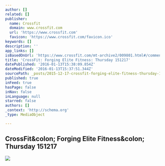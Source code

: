 ```yaml
---
author: []
related: []
publisher:
  name: Crossfit
  domain: www.crossfit.com
  url: 'https://www.crossfit.com'
  favicon: 'https://www.crossfit.com/favicon.ico'
keywords: []
description: ''
app_links: []
isBasedOnUrl: 'https://www.crossfit.com/mt-archive2/009801.html#/comments'
title: 'CrossFit: Forging Elite Fitness: Thursday 151217'
datePublished: '2016-01-13T15:38:09.854Z'
dateModified: '2016-01-13T15:37:51.344Z'
sourcePath: _posts/2015-12-17-crossfit-forging-elite-fitness-thursday-151217.md
published: true
inFeed: true
hasPage: false
inNav: false
inLanguage: null
starred: false
authors: []
_context: 'http://schema.org'
_type: MediaObject

---
```

<article style=""><h1>CrossFit&amp;colon; Forging Elite Fitness&amp;colon; Thursday 151217</h1><p></p><img src="http://www.crossfit.com/mt-archive2/c4414186b70d5c8_691689_th.jpeg" /></article>